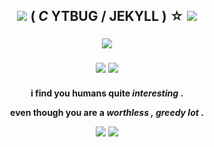 <h2 align="center">  


<img src="https://64.media.tumblr.com/04c6d968009c7b0843f7253eeac829e1/4c9d16f4069debe1-14/s2048x3072/ee7a7f0ee0740de20b747761b2e2506de699bddc.pnj"/> ( ***C*** **YTBUG** / JEKYLL ) ☆ <img src="https://barok.crd.co/assets/images/gallery04/2a0f569e.gif?v=8cc45fd0"/>

<h3 align="center">

<img src="https://64.media.tumblr.com/10593c5df12017f2d2056fbd316b01d0/7c85a8258373f2fe-dd/s100x200/cd142c898b28b826b572995a91efd916f7a8cba3.gifv"/>

<h3 align="center">
  
<img src="https://static.wikia.nocookie.net/vincent-the-secret-of-myers/images/6/66/Vinyummy.gif/revision/latest/scale-to-width-down/250?cb=20220409164955"/>

<img src="https://static.wikia.nocookie.net/vincent-the-secret-of-myers/images/6/69/Sceryvery.gif/revision/latest/scale-to-width-down/250?cb=20220408192538"/>

<h4 align="center">

i find you humans quite *interesting* . 

even though you are a *worthless , greedy lot* .


 <img src="https://cdn.discordapp.com/attachments/1065046295078781038/1216076853517750322/gfhdjnsmkl.webp?ex=65ff12d3&is=65ec9dd3&hm=75c79b6dc1349d5527437f9f0eed5beaba0c72f3b48ad6e32ccc283c0f0ea424&"/>


<img src="https://64.media.tumblr.com/ddfdaab07eebf6b13e200c45ea956f9f/4c9d16f4069debe1-a7/s2048x3072/9604074849ce7bf4a5292b0e8830fb3ed49a1ad6.pnj"/>
